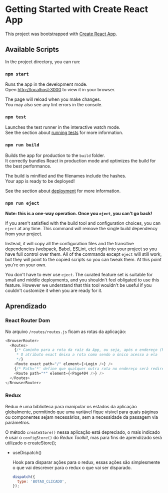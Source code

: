# Getting Started with Create React App

This project was bootstrapped with [Create React App](https://github.com/facebook/create-react-app).

## Available Scripts

In the project directory, you can run:

### `npm start`

Runs the app in the development mode.\
Open [http://localhost:3000](http://localhost:3000) to view it in your browser.

The page will reload when you make changes.\
You may also see any lint errors in the console.

### `npm test`

Launches the test runner in the interactive watch mode.\
See the section about [running tests](https://facebook.github.io/create-react-app/docs/running-tests) for more information.

### `npm run build`

Builds the app for production to the `build` folder.\
It correctly bundles React in production mode and optimizes the build for the best performance.

The build is minified and the filenames include the hashes.\
Your app is ready to be deployed!

See the section about [deployment](https://facebook.github.io/create-react-app/docs/deployment) for more information.

### `npm run eject`

**Note: this is a one-way operation. Once you `eject`, you can't go back!**

If you aren't satisfied with the build tool and configuration choices, you can `eject` at any time. This command will remove the single build dependency from your project.

Instead, it will copy all the configuration files and the transitive dependencies (webpack, Babel, ESLint, etc) right into your project so you have full control over them. All of the commands except `eject` will still work, but they will point to the copied scripts so you can tweak them. At this point you're on your own.

You don't have to ever use `eject`. The curated feature set is suitable for small and middle deployments, and you shouldn't feel obligated to use this feature. However we understand that this tool wouldn't be useful if you couldn't customize it when you are ready for it.

## Aprendizado

### React Router Dom

No arquivo `/routes/routes.js` ficam as rotas da aplicação:

```js
<BrowserRouter>
  <Routes>
    {/* Caminho para a rota da raíz da App, ou seja, após o endereço (http://localhost:3000) roteia o caminho passado em path
     * O atributo exact deixa a rota como sendo o único acesso a ela
     */}
    <Route exact path="/" element={<Login />} />
    {/* Path='*' define que qualquer outra rota no endereço será redirecionada para a página Page404 */}
    <Route path="*" element={<Page404 />} />
  </Routes>
</BrowserRouter>
```

### Redux

Redux é uma biblioteca para manipular os estados da aplicação globalmente, permitindo que uma variável fique visivel para quais páginas ou componentes sejam necessários, sem a necessidade da passagem via parâmetros.

O método `createStore()` nessa aplicação está depreciado, o mais indicado é usar o `configStore()` do _Redux Toolkit_, mas para fins de aprendizado será utilizado o createStore();

- useDispatch()

  Hook para disparar ações para o redux, essas ações são simplesmente o que vai descrever para o redux o que vai ser disparado.

  ```js
  dispatch({
    type: 'BOTAO_CLICADO',
  });
  ```
